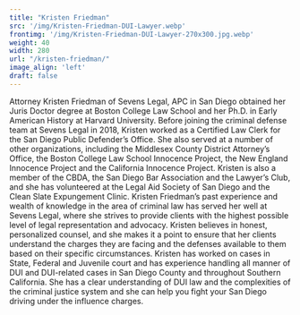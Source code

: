 ```yaml
---
title: "Kristen Friedman"
src: '/img/Kristen-Friedman-DUI-Lawyer.webp'
frontimg: '/img/Kristen-Friedman-DUI-Lawyer-270x300.jpg.webp'
weight: 40
width: 280
url: "/kristen-friedman/"
image_align: 'left'
draft: false
---
```


Attorney Kristen Friedman of Sevens Legal, APC in San Diego obtained her Juris Doctor degree at Boston College Law School and her Ph.D. in Early American History at Harvard University. Before joining the criminal defense team at Sevens Legal in 2018, Kristen worked as a Certified Law Clerk for the San Diego Public Defender’s Office. She also served at a number of other organizations, including the Middlesex County District Attorney’s Office, the Boston College Law School Innocence Project, the New England Innocence Project and the California Innocence Project. Kristen is also a member of the CBDA, the San Diego Bar Association and the Lawyer’s Club, and she has volunteered at the Legal Aid Society of San Diego and the Clean Slate Expungement Clinic. Kristen Friedman’s past experience and wealth of knowledge in the area of criminal law has served her well at Sevens Legal, where she strives to provide clients with the highest possible level of legal representation and advocacy. Kristen believes in honest, personalized counsel, and she makes it a point to ensure that her clients understand the charges they are facing and the defenses available to them based on their specific circumstances. Kristen has worked on cases in State, Federal and Juvenile court and has experience handling all manner of DUI and DUI-related cases in San Diego County and throughout Southern California. She has a clear understanding of DUI law and the complexities of the criminal justice system and she can help you fight your San Diego driving under the influence charges.